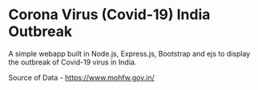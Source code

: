 # Corona Virus (Covid-19) India Outbreak

A simple webapp built in Node.js, Express.js, Bootstrap and ejs to display the outbreak of Covid-19 virus in India.

Source of Data - https://www.mohfw.gov.in/